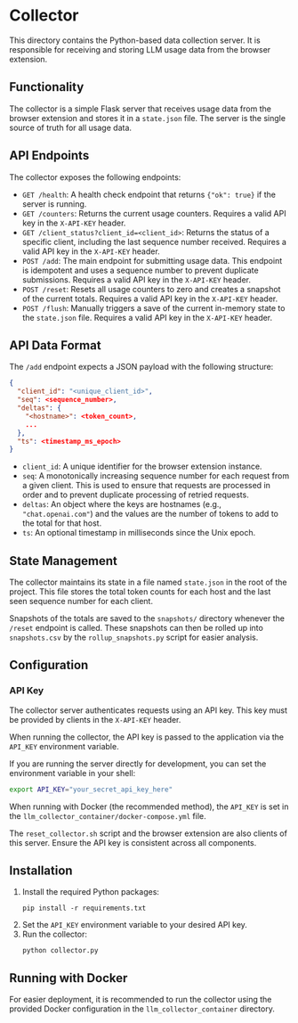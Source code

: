 # Collector

This directory contains the Python-based data collection server. It is responsible for receiving and storing LLM usage data from the browser extension.

## Functionality

The collector is a simple Flask server that receives usage data from the browser extension and stores it in a `state.json` file. The server is the single source of truth for all usage data.

## API Endpoints

The collector exposes the following endpoints:

*   `GET /health`: A health check endpoint that returns `{"ok": true}` if the server is running.
*   `GET /counters`: Returns the current usage counters. Requires a valid API key in the `X-API-KEY` header.
*   `GET /client_status?client_id=<client_id>`: Returns the status of a specific client, including the last sequence number received. Requires a valid API key in the `X-API-KEY` header.
*   `POST /add`: The main endpoint for submitting usage data. This endpoint is idempotent and uses a sequence number to prevent duplicate submissions. Requires a valid API key in the `X-API-KEY` header.
*   `POST /reset`: Resets all usage counters to zero and creates a snapshot of the current totals. Requires a valid API key in the `X-API-KEY` header.
*   `POST /flush`: Manually triggers a save of the current in-memory state to the `state.json` file. Requires a valid API key in the `X-API-KEY` header.

## API Data Format

The `/add` endpoint expects a JSON payload with the following structure:

```json
{
  "client_id": "<unique_client_id>",
  "seq": <sequence_number>,
  "deltas": {
    "<hostname>": <token_count>,
    ...
  },
  "ts": <timestamp_ms_epoch>
}
```

*   `client_id`: A unique identifier for the browser extension instance.
*   `seq`: A monotonically increasing sequence number for each request from a given client. This is used to ensure that requests are processed in order and to prevent duplicate processing of retried requests.
*   `deltas`: An object where the keys are hostnames (e.g., `"chat.openai.com"`) and the values are the number of tokens to add to the total for that host.
*   `ts`: An optional timestamp in milliseconds since the Unix epoch.

## State Management

The collector maintains its state in a file named `state.json` in the root of the project. This file stores the total token counts for each host and the last seen sequence number for each client.

Snapshots of the totals are saved to the `snapshots/` directory whenever the `/reset` endpoint is called. These snapshots can then be rolled up into `snapshots.csv` by the `rollup_snapshots.py` script for easier analysis.

## Configuration

### API Key

The collector server authenticates requests using an API key. This key must be provided by clients in the `X-API-KEY` header.

When running the collector, the API key is passed to the application via the `API_KEY` environment variable.

If you are running the server directly for development, you can set the environment variable in your shell:
```bash
export API_KEY="your_secret_api_key_here"
```

When running with Docker (the recommended method), the `API_KEY` is set in the `llm_collector_container/docker-compose.yml` file.

The `reset_collector.sh` script and the browser extension are also clients of this server. Ensure the API key is consistent across all components.

## Installation

1.  Install the required Python packages:
    ```
    pip install -r requirements.txt
    ```
2.  Set the `API_KEY` environment variable to your desired API key.
3.  Run the collector:
    ```
    python collector.py
    ```

## Running with Docker

For easier deployment, it is recommended to run the collector using the provided Docker configuration in the `llm_collector_container` directory.